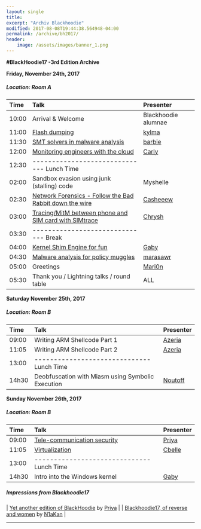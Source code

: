 ```yaml
---
layout: single
title:
excerpt: "Archiv Blackhoodie"
modified: 2017-08-08T19:44:38.564948-04:00
permalink: /archive/bh2017/
header:
    image: /assets/images/banner_1.png
---
```


**#BlackHoodie17 -3rd Edition Archive**

**Friday, November 24th, 2017**

##### Location: Room A

| Time | Talk | Presenter |
| :--- | :--- | :--- |
|10:00| Arrival & Welcome | Blackhoodie alumnae |
|11:00| [Flash dumping](/assets/archive/flash_dumping_-_kylma.pdf) | [kylma](https://twitter.com/_kylma) |
|11:30| [SMT solvers in malware analysis](/assets/archive/debfuscation_smt_solvers_barbie.pdf) | [barbie](https://twitter.com/barbieauglend) |
|12:00| [Monitoring engineers with the cloud](/assets/archive/Eng_with_Cloud_Carly.pdf) | [Carly](https://twitter.com/_5chn31d3r_) |
|12:30| ------------------------------  Lunch Time
|02:00| Sandbox evasion using junk (stalling) code | Myshelle |
|02:30| [Network Forensics - Follow the Bad Rabbit down the wire](/assets/archive/network_forensics_-_essy.pdf) | [Casheeew](https://twitter.com/casheeew) |
|03:00| [Tracing/MitM between phone and SIM card with SIMtrace](/assets/archive/SIM_Trace_chrysh.pdf) | [Chrysh](https://twitter.com/chrysh4) |
|03:30| ------------------------------  Break
|04:00| [Kernel Shim Engine for fun](/assets/archive/Kernel_Shim_Engine_for_fun_-_pwissenlit.pdf) | [Gaby](https://twitter.com/pwissenlit) |
|04:30| [Malware analysis for policy muggles](/assets/archive/malware_analysis_policy_-_marasawr.pdf) | [marasawr](https://twitter.com/marasawr) |
|05:00| Greetings | [Mari0n](https://twitter.com/pinkflawd) |
|05:30| Thank you / Lightning talks / round table | ALL |


**Saturday November 25th, 2017**

##### Location: Room B

| Time | Talk | Presenter |
| :--- | :--- | :--- |
|09:00| Writing ARM Shellcode Part 1 | [Azeria](https://twitter.com/Fox0x01) |
|11:05| Writing ARM Shellcode Part 2 | [Azeria](https://twitter.com/Fox0x01) |
|13:00| ------------------------------  Lunch Time
|14h30| Deobfuscation with Miasm using Symbolic Execution | [Noutoff](https://twitter.com/__noutoff__) |


**Sunday November 26th, 2017**

##### Location: Room B

| Time | Talk | Presenter |
| :--- | :--- | :--- |
|09:00| [Tele-communication security](/assets/archive/VoLTE_And_VoWiFi_Priya.pdf) | [Priya](https://twitter.com/priyachalakkal) |
|11:05| [Virtualization](/assets/archive/virtualization_cbelle.pdf) | [Cbelle](https://twitter.com/cbelle1234) |
|13:00| ------------------------------  Lunch Time
|14h30| Intro into the Windows kernel | [Gaby](https://twitter.com/pwissenlit) |



##### Impressions from Blackhoodie17

| [Yet another edition of BlackHoodie](https://insinuator.net/2017/12/yet-another-edition-of-blackhoodie-blackhoodie17/) by [Priya](https://twitter.com/priyachalakkal) |
| [Blackhoodie17, of reverse and women](https://www.digitalsecurity.fr/en/blog/blackhoodie17-reverse-and-women) by [N1aKan](https://twitter.com/N1aKan) |





---

